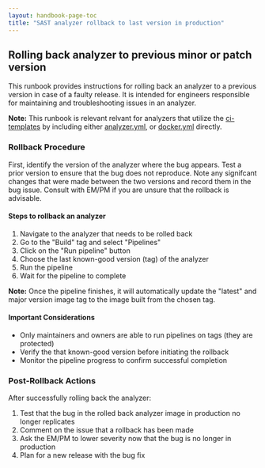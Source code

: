 ```yaml
---
layout: handbook-page-toc
title: "SAST analyzer rollback to last version in production"
---
```


## Rolling back analyzer to previous minor or patch version

This runbook provides instructions for rolling back an analyzer to a previous version in case of a faulty release. It is intended for engineers responsible for maintaining and troubleshooting issues in an analyzer.

**Note:** This runbook is relevant relvant for analyzers that utilize the [ci-templates](https://gitlab.com/gitlab-org/security-products/ci-templates) by including either [analyzer.yml](https://gitlab.com/gitlab-org/security-products/ci-templates/-/blob/master/includes-dev/analyzer.yml?ref_type=heads), or [docker.yml](https://gitlab.com/gitlab-org/security-products/ci-templates/-/blob/master/includes-dev/docker.yml?ref_type=heads) directly.

### Rollback Procedure

First, identify the version of the analyzer where the bug appears. Test a prior version to ensure that the bug does not reproduce. Note any signifcant changes that were made between the two versions and record them in the bug issue. Consult with EM/PM if you are unsure that the rollback is advisable.

#### Steps to rollback an analyzer

1. Navigate to the analyzer that needs to be rolled back
2. Go to the "Build" tag and select "Pipelines"
3. Click on the "Run pipeline" button
4. Choose the last known-good version (tag) of the analyzer
5. Run the pipeline
6. Wait for the pipeline to complete

**Note:** Once the pipeline finishes, it will automatically update the "latest" and major version image tag to the image built from the chosen tag.

#### Important Considerations

- Only maintainers and owners are able to run pipelines on tags (they are protected)
- Verify the that known-good version before initiating the rollback
- Monitor the pipeline progress to confirm successful completion

### Post-Rollback Actions

After successfully rolling back the analyzer:

1. Test that the bug in the rolled back analyzer image in production no longer replicates
2. Comment on the issue that a rollback has been made
3. Ask the EM/PM to lower severity now that the bug is no longer in production
4. Plan for a new release with the bug fix
